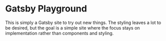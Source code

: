 # Gatsby Playground

This is simply a Gatsby site to try out new things. The styling leaves a lot to be desired, but the goal is a simple site where the focus stays on implementation rather than components and styling.

